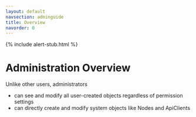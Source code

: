 ```yaml
---
layout: default
navsection: adminguide
title: Overview
navorder: 0
---
```


{% include alert-stub.html %}

# Administration Overview

Unlike other users, administrators

* can see and modify all user-created objects regardless of permission settings
* can directly create and modify system objects like Nodes and ApiClients
